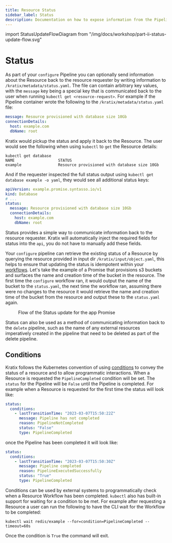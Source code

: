 ```yaml
---
title: Resource Status
sidebar_label: Status
description: Documentation on how to expose information from the Pipeline to the Platform user through the Resource Status field
---
```


import StatusUpdateFlowDiagram from "/img/docs/workshop/part-ii-status-update-flow.svg"

# Status

As part of your `configure` Pipeline you can optionally send information about the Resource
back to the resource requester by writing information to
`/kratix/metadata/status.yaml`. The file can contain arbitrary key values, with the
`message` key being a special key that is communicated back to the user when
running `kubectl get <resource-request>`. For example if the Pipeline container wrote the
following to the `/kratix/metadata/status.yaml` file:

```yaml
message: Resource provisioned with database size 10Gb
connectionDetails:
  host: example.com
  dbName: root
```

Kratix would pickup the status and apply it back to the Resource. The
user would see the following when using `kubectl` to `get` the Resource details:

```shell
kubectl get database
NAME                   STATUS
example                Resource provisioned with database size 10Gb
```

And if the requester inspected the full status output using `kubectl get database example -o yaml`, they would see all additional status keys:

```yaml
apiVersion: example.promise.syntasso.io/v1
kind: Database
# ...
status:
  message: Resource provisioned with database size 10Gb
  connectionDetails:
    host: example.com
    dbName: root
```

Status provides a simple way to communicate information back to the resource
requester. Kratix will automatically inject the required fields for status into
the `api`, you do not have to manually add these fields.

Your `configure` pipeline can retrieve the existing status of a Resource by
querying the resource provided in input dir `/kratix/input/object.yaml`, this helps to ensure
that updating the status is idempotent within your [workflows](workflows).
Let's take the example of a Promise that provisions s3 buckets and surfaces the
name and creation time of the bucket in the resource. The first time the
`configure` workflow ran, it would output the name of the bucket to the
`status.yaml`, the next time the workflow ran, assuming there were no changes
to the resource it would retrieve the name and creation time of the bucket from the
resource and output these to the `status.yaml` again.

<figure className="diagram">
  <StatusUpdateFlowDiagram className="large"/>

  <figcaption>Flow of the Status update for the app Promise</figcaption>
</figure>

Status can also be used as a method of communicating information back to the
`delete` pipeline, such as the name of any external resources imperatively
created in the pipeline that need to be deleted as part of the delete pipeline.

## Conditions

Kratix follows the Kubernetes convention of using
[conditions](https://kubernetes.io/docs/concepts/workloads/pods/pod-lifecycle/#container-states)
to convey the status of a resource and to allow programmatic interactions. When
a Resource is requested the `PipelineCompleted` condition will be set. The
`status` for the Pipeline will be `False` until the Pipeline is completed. For
example when a Resource is requested for the first time the status will
look like:

```yaml
status:
  conditions:
    - lastTransitionTime: "2023-03-07T15:50:22Z"
      message: Pipeline has not completed
      reason: PipelineNotCompleted
      status: "False"
      type: PipelineCompleted
```

once the Pipeline has been completed it will look like:

```yaml
status:
  conditions:
    - lastTransitionTime: "2023-03-07T15:50:30Z"
      message: Pipeline completed
      reason: PipelineExecutedSuccessfully
      status: "True"
      type: PipelineCompleted
```

Conditions can be used by external systems to programmatically check when a
Resource Workflow has been completed. `kubectl` also has built-in support
for waiting for a condition to be met. For example after requesting a Resource
a user can run the following to have the CLI wait for the Workflow to be
completed:

```
kubectl wait redis/example --for=condition=PipelineCompleted --timeout=60s
```

Once the condition is `True` the command will exit.
